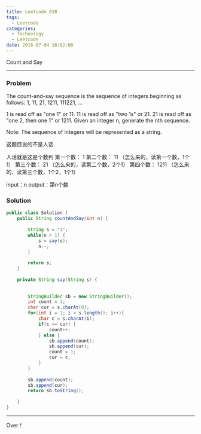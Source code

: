 ```yaml
---
title: Leetcode_038
tags:
  - Leetcode
categories:
  - Technology
  - Leetcode
date: 2016-07-04 16:02:00
---
```

Count and Say
<!-- more -->

***

### Problem
The count-and-say sequence is the sequence of integers beginning as follows:
1, 11, 21, 1211, 111221, ...

1 is read off as "one 1" or 11.
11 is read off as "two 1s" or 21.
21 is read off as "one 2, then one 1" or 1211.
Given an integer n, generate the nth sequence.

Note: The sequence of integers will be represented as a string.

这题目说的不是人话

人话就是这是个数列
第一个数： 1
第二个数： 11 （怎么来的，读第一个数，1个1）
第三个数： 21 （怎么来的，读第二个数，2个1）
第四个数： 1211 （怎么来的，读第三个数，1个2，1个1）

input：n 
output：第n个数

### Solution

``` java
public class Solution {
    public String countAndSay(int n) {
        
        String s = "1";
        while(n > 1) {
            s = say(s);
            n--;
        }
        
        return s;
    }
    
    private String say(String s) {
        
        
        StringBuilder sb = new StringBuilder();
        int count = 1;
        char cur = s.charAt(0);
        for(int i = 1; i < s.length(); i++){
            char c = s.charAt(i);
            if(c == cur) {
                count++;
            } else {
                sb.append(count);
                sb.append(cur);
                count = 1;
                cur = c;
            }
        }
        
        sb.append(count);
        sb.append(cur);
        return sb.toString();
        
    }
}
```



*** 

Over！










































